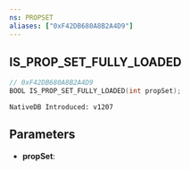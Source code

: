 ```yaml
---
ns: PROPSET
aliases: ["0xF42DB680A8B2A4D9"]
---
```

## IS_PROP_SET_FULLY_LOADED

```c
// 0xF42DB680A8B2A4D9
BOOL IS_PROP_SET_FULLY_LOADED(int propSet);
```

```
NativeDB Introduced: v1207
```

## Parameters
* **propSet**:
